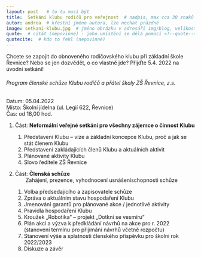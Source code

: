```yaml
---
layout: post   # to tu musí být
title:  Setkání klubu rodičů pro veřejnost  # nadpis, max cca 30 znaků (vyzkoušet)
autor: andrea  # křestní jméno autora, lze nechat prázdné
image: setkani-klubu.jpg  # jméno obrázku v adresáři img/blog, velikost 900x600
quote:  # citát (nepovinné) - jeho umístění se dělá pomocí <!--quote--> v textu
quotecite:  # kdo to řekl (nepovinné)
---
```

Chcete se zapojit do obnoveného rodičovského klubu při základní škole Řevnice? 
Nebo se jen dozvědět, o co vlastně jde?
Přijďte 5.4. 2022 na úvodní setkání!

<!--vice-->

###### Program členské schůze Klubu rodičů a přátel školy ZŠ Řevnice, z.s.

Datum: 05.04.2022  
Místo: Školní jídelna (ul. Legií 622, Řevnice)  
Čas: od 18,00 hod.

1. Část: **Neformální veřejné setkání pro všechny zájemce o činnost Klubu**
   1. Představení Klubu – vize a základní koncepce Klubu, proč a jak se stát členem Klubu
   2. Představení zakládajících členů Klubu a aktuálních aktivit 
   3. Plánované aktivity Klubu
   4. Slovo ředitele ZŠ Řevnice  

2. Část: **Členská schůze**  
   &emsp;&emsp;Zahájení, prezence, vyhodnocení usnášeníschopnosti schůze
   1. Volba předsedajícího a zapisovatele schůze
   2. Zpráva o aktuálním stavu hospodaření Klubu
   3. Jmenování garantů pro plánované akce / jednotlivé aktivity
   4. Pravidla hospodaření Klubu
   5. Kroužek „Robotika“ – projekt „Dotkni se vesmíru“
   6. Plán akcí a výzva k předkládání návrhů na akce pro r. 2022 
      (stanovení termínu pro přijímání návrhů včetně rozpočtu)
   7. Stanovení výše a splatnosti členského příspěvku pro školní rok 2022/2023
   8. Diskuze a závěr




